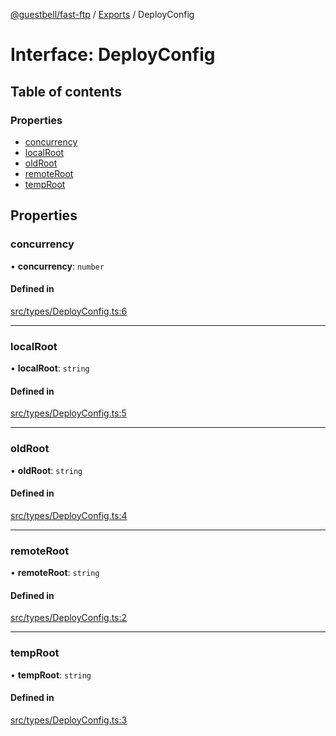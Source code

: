 [@guestbell/fast-ftp](../README.md) / [Exports](../modules.md) / DeployConfig

# Interface: DeployConfig

## Table of contents

### Properties

- [concurrency](DeployConfig.md#concurrency)
- [localRoot](DeployConfig.md#localroot)
- [oldRoot](DeployConfig.md#oldroot)
- [remoteRoot](DeployConfig.md#remoteroot)
- [tempRoot](DeployConfig.md#temproot)

## Properties

### concurrency

• **concurrency**: `number`

#### Defined in

[src/types/DeployConfig.ts:6](https://github.com/guestbell/fast-ftp/blob/702ee94/src/types/DeployConfig.ts#L6)

___

### localRoot

• **localRoot**: `string`

#### Defined in

[src/types/DeployConfig.ts:5](https://github.com/guestbell/fast-ftp/blob/702ee94/src/types/DeployConfig.ts#L5)

___

### oldRoot

• **oldRoot**: `string`

#### Defined in

[src/types/DeployConfig.ts:4](https://github.com/guestbell/fast-ftp/blob/702ee94/src/types/DeployConfig.ts#L4)

___

### remoteRoot

• **remoteRoot**: `string`

#### Defined in

[src/types/DeployConfig.ts:2](https://github.com/guestbell/fast-ftp/blob/702ee94/src/types/DeployConfig.ts#L2)

___

### tempRoot

• **tempRoot**: `string`

#### Defined in

[src/types/DeployConfig.ts:3](https://github.com/guestbell/fast-ftp/blob/702ee94/src/types/DeployConfig.ts#L3)
